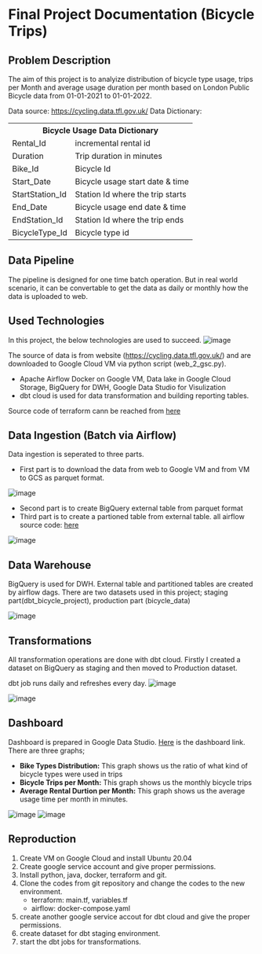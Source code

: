 # Final Project Documentation (Bicycle Trips)
## Problem Description

The aim of this project is to analyize distribution of bicycle type usage, trips per Month and average usage duration per month based on London Public Bicycle data from 01-01-2021 to 01-01-2022.

Data source: https://cycling.data.tfl.gov.uk/
Data Dictionary:
    <table>
        <th colspan=8>Bicycle Usage Data Dictionary</th>
        <tr>
            <td>Rental_Id</td>
            <td>incremental rental id</td>
        </tr>
        <tr>
            <td>Duration</td>
            <td>Trip duration in minutes</td>
        </tr>
        <tr>
            <td>Bike_Id</td>
            <td>Bicycle Id</td>
        </tr>
        <tr>
            <td>Start_Date</td>
            <td>Bicycle usage start date & time</td>
        </tr>
        <tr>
            <td>StartStation_Id</td>
            <td>Station Id where the trip starts</td>
        </tr>
        <tr>
            <td>End_Date</td>
            <td>Bicycle usage end date & time</td>
        </tr>
        <tr>
            <td>EndStation_Id</td>
            <td>Station Id where the trip ends</td>
        </tr>
        <tr>
            <td>BicycleType_Id</td>
            <td>Bicycle type id  </td>
        </tr>
    </table>
    
## Data Pipeline
The pipeline is designed for one time batch operation. But in real world scenario, it can be convertable to get the data as daily or monthly how the data is uploaded to web. 

## Used Technologies    
In this project, the below technologies are used to succeed.
![image](https://user-images.githubusercontent.com/13220471/161433977-3a1487d9-89a3-4d15-be73-ff086692dcc4.png)

The source of data is from website (https://cycling.data.tfl.gov.uk/) and are downloaded to Google Cloud VM via python script (web_2_gsc.py).

* Apache Airflow Docker on Google VM, Data lake in Google Cloud Storage, BigQuery for DWH, Google Data Studio for Visulization
* dbt cloud is used for data transformation and building reporting tables.

Source code of terraform cann be reached from <a href="https://github.com/hasantatarli/data-engineering-zoomcamp/tree/main/week_7_Final_Project/terraform">here</a>
    
## Data Ingestion (Batch via Airflow)
Data ingestion is seperated to three parts. 
* First part is to download the data from web to Google VM and from VM to GCS as parquet format.

![image](https://user-images.githubusercontent.com/13220471/161492906-8039909b-5ae0-4eee-bd2e-e6cfbdd6e394.png)

* Second part is to create BigQuery external table from parquet format 
* Third part is to create a partioned table from external table.
all airflow source code: <a href="https://github.com/hasantatarli/data-engineering-zoomcamp/tree/main/week_7_Final_Project/airflow">here</a>

![image](https://user-images.githubusercontent.com/13220471/161520379-02a67044-3709-449c-9217-95d6bbf0a4e9.png)

## Data Warehouse
BigQuery is used for DWH. External table and partitioned tables are created by airflow dags. 
There are two datasets used in this project; staging part(dbt_bicycle_project), production part (bicycle_data)

![image](https://user-images.githubusercontent.com/13220471/161496023-23ba7ce3-acb6-4631-922c-278faad9f7a0.png)

## Transformations
All transformation operations are done with dbt cloud. Firstly I created a dataset on BigQuery as staging and then moved to Production dataset.

dbt job runs daily and refreshes every day.
![image](https://user-images.githubusercontent.com/13220471/161495400-e9531419-8624-431d-8da9-eca71b4a4299.png)

![image](https://user-images.githubusercontent.com/13220471/161495839-0a8ce8b4-5333-4b0c-9c69-bd5ee32e8b74.png)

## Dashboard
Dashboard is prepared in Google Data Studio. <a href="https://datastudio.google.com/reporting/d3da66fc-f21a-4700-a454-d14e9cee3b5a">Here</a> is the dashboard link.
There are three graphs;
* **Bike Types Distribution:** This graph shows us the ratio of what kind of bicycle types were used in trips
* **Bicycle Trips per Month:** This graph shows us the monthly bicycle trips 
* **Average Rental Durtion per Month:** This graph shows us the average usage time per month in minutes.

![image](https://user-images.githubusercontent.com/13220471/161500825-6ea4b28d-9c90-43d4-91bb-9a919dc51245.png)
![image](https://user-images.githubusercontent.com/13220471/161500892-67f6c79b-d5a9-4e6a-aff1-8a6f45306ebf.png)


## Reproduction
1. Create VM on Google Cloud and install Ubuntu 20.04
2. Create google service account and give proper permissions. 
3. Install python, java, docker, terraform and git.
4. Clone the codes from git repository and change the codes to the new environment. 
    * terraform: main.tf, variables.tf
    * airflow: docker-compose.yaml
5. create another google service accout for dbt cloud and give the proper permissions. 
6. create dataset for dbt staging environment. 
7. start the dbt jobs for transformations.
